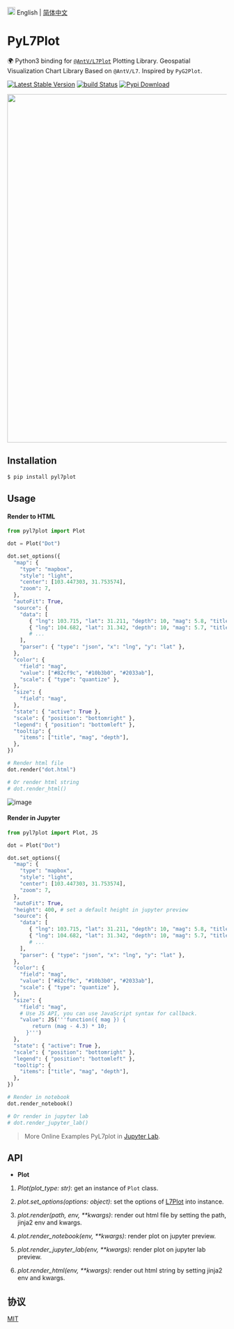 <img src="https://gw.alipayobjects.com/zos/antfincdn/R8sN%24GNdh6/language.svg" width="18"> English | [简体中文](./README.zh-CN.md)

# PyL7Plot

🌍 Python3 binding for [`@AntV/L7Plot`](https://github.com/antvis/L7Plot) Plotting Library. Geospatial Visualization Chart Library Based on `@AntV/L7`. Inspired by `PyG2Plot`.

[![Latest Stable Version](https://img.shields.io/pypi/v/pyl7plot.svg)](https://pypi.python.org/pypi/pyl7plot)
[![build Status](https://github.com/lvisei/pyl7plot/workflows/build/badge.svg?branch=main)](https://github.com/lvisei/pyl7plot/actions?query=workflow%3Abuild)
[![Pypi Download](https://img.shields.io/pypi/dm/pyl7plot)](https://pypi.python.org/pypi/pyl7plot)

<div align="center">
  <img src="https://user-images.githubusercontent.com/26923747/160286530-aec01c97-a56b-4ea9-9fc6-f245d8f7b871.png" width="800">
</div>

## Installation

```bash
$ pip install pyl7plot
```

## Usage

#### **Render to HTML**

```py
from pyl7plot import Plot

dot = Plot("Dot")

dot.set_options({
  "map": {
    "type": "mapbox",
    "style": "light",
    "center": [103.447303, 31.753574],
    "zoom": 7,
  },
  "autoFit": True,
  "source": {
    "data": [
       { "lng": 103.715, "lat": 31.211, "depth": 10, "mag": 5.8, "title": "M 5.8 - eastern Sichuan, China" },
       { "lng": 104.682, "lat": 31.342, "depth": 10, "mag": 5.7, "title": "M 5.7 - eastern Sichuan, China" },
       # ...
    ],
    "parser": { "type": "json", "x": "lng", "y": "lat" },
  },
  "color": {
    "field": "mag",
    "value": ["#82cf9c", "#10b3b0", "#2033ab"],
    "scale": { "type": "quantize" },
  },
  "size": {
    "field": "mag",
  },
  "state": { "active": True },
  "scale": { "position": "bottomright" },
  "legend": { "position": "bottomleft" },
  "tooltip": {
    "items": ["title", "mag", "depth"],
  },
})

# Render html file
dot.render("dot.html")

# Or render html string
# dot.render_html()
```

![image](https://gw.alipayobjects.com/zos/antfincdn/Yn%24QslMAWP/20220326145659.jpg)

#### **Render in Jupyter**

```py
from pyl7plot import Plot, JS

dot = Plot("Dot")

dot.set_options({
  "map": {
    "type": "mapbox",
    "style": "light",
    "center": [103.447303, 31.753574],
    "zoom": 7,
  },
  "autoFit": True,
  "height": 400, # set a default height in jupyter preview
  "source": {
    "data": [
       { "lng": 103.715, "lat": 31.211, "depth": 10, "mag": 5.8, "title": "M 5.8 - eastern Sichuan, China" },
       { "lng": 104.682, "lat": 31.342, "depth": 10, "mag": 5.7, "title": "M 5.7 - eastern Sichuan, China" },
       # ...
    ],
    "parser": { "type": "json", "x": "lng", "y": "lat" },
  },
  "color": {
    "field": "mag",
    "value": ["#82cf9c", "#10b3b0", "#2033ab"],
    "scale": { "type": "quantize" },
  },
  "size": {
    "field": "mag",
    # Use JS API, you can use JavaScript syntax for callback.
    "value": JS('''function({ mag }) {
        return (mag - 4.3) * 10;
      }''')
  },
  "state": { "active": True },
  "scale": { "position": "bottomright" },
  "legend": { "position": "bottomleft" },
  "tooltip": {
    "items": ["title", "mag", "depth"],
  },
})

# Render in notebook
dot.render_notebook()

# Or render in jupyter lab
# dot.render_jupyter_lab()
```

> More Online Examples PyL7plot in [Jupyter Lab](https://colab.research.google.com/drive/11gTHsZ5Xg31jjJUJWEt5PkZv0VE9qyAG?usp=sharing).

## API

- **Plot**

1. _Plot(plot_type: str)_: get an instance of `Plot` class.

2. _plot.set_options(options: object)_: set the options of [L7Plot](https://l7plot.antv.vision/) into instance.

3. _plot.render(path, env, \*\*kwargs)_: render out html file by setting the path, jinja2 env and kwargs.

4. _plot.render_notebook(env, \*\*kwargs)_: render plot on jupyter preview.

5. _plot.render_jupyter_lab(env, \*\*kwargs)_: render plot on jupyter lab preview.

6. _plot.render_html(env, \*\*kwargs)_: render out html string by setting jinja2 env and kwargs.

## 协议

[MIT](./LICENSE)
